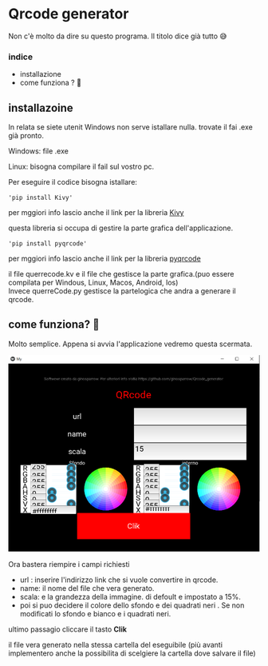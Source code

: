 # Qrcode generator

Non c'è molto da dire su questo programa. Il titolo dice già tutto 😅

### indice
- installazione
- come funziona ? 🤔

## installazoine

In relata se siete utenit Windows non serve istallare nulla. trovate il fai .exe già pronto.

Windows: file .exe

Linux: bisogna compilare il fail sul vostro pc. 

Per eseguire il codice bisogna istallare:

    'pip install Kivy'
per mggiori info lascio anche il link per la libreria [Kivy]('https://kivy.org/')


questa libreria si occupa di gestire la parte grafica dell'applicazione.

    'pip install pyqrcode'

per mggiori info lascio anche il link per la libreria [pyqrcode]('https://pypi.org/project/PyQRCode/')

il file querrecode.kv e il file che gestisce la parte grafica.(puo essere compilata per Windous, Linux, Macos, Android, Ios)    
Invece querreCode.py gestisce la partelogica che andra a generare il qrcode.  

## come funziona? 🤔

Molto semplice. Appena si avvia l'applicazione vedremo questa scermata.

![plot](c.png)

Ora bastera riempire i campi richiesti  
 - url : inserire l'indirizzo link che si vuole convertire in qrcode.
 - name: il nome del file che vera generato.
 - scala: e la grandezza della immagine. di defoult e impostato a 15%.
 - poi si puo decidere il colore dello sfondo e dei quadrati neri . Se non modificati lo sfondo e bianco e i quadrati neri.

ultimo passagio cliccare il tasto **Clik**

il file vera generato nella stessa cartella del eseguibile (più avanti implementero anche la possibilita di scelgiere la cartella dove salvare il file)